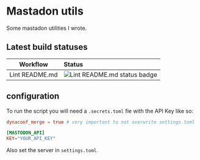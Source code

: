 # Mastadon utils

Some mastadon utilities I wrote.

## Latest build statuses

| Workflow | Status |
|---|:---|
| Lint README.md | ![Lint README.md status badge](https://github.com/USERNAME/REPOSITORY/actions/workflows/readme.yml/badge.svg) |

## configuration

To run the script you will need a `.secrets.toml` fie with the API Key like so:

```toml
dynaconf_merge = true # very important to not overwrite settings.toml

[MASTODON_API]
KEY="YOUR_API_KEY"
```

Also set the server in `settings.toml`.
